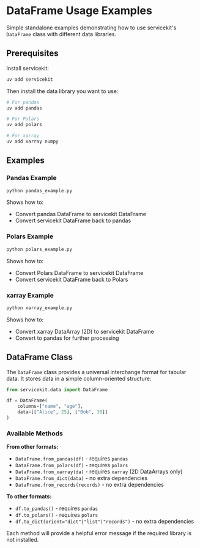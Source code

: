 # DataFrame Usage Examples

Simple standalone examples demonstrating how to use servicekit's `DataFrame` class with different data libraries.

## Prerequisites

Install servicekit:

```bash
uv add servicekit
```

Then install the data library you want to use:

```bash
# For pandas
uv add pandas

# For Polars
uv add polars

# For xarray
uv add xarray numpy
```

## Examples

### Pandas Example

```bash
python pandas_example.py
```

Shows how to:
- Convert pandas DataFrame to servicekit DataFrame
- Convert servicekit DataFrame back to pandas

### Polars Example

```bash
python polars_example.py
```

Shows how to:
- Convert Polars DataFrame to servicekit DataFrame
- Convert servicekit DataFrame back to Polars

### xarray Example

```bash
python xarray_example.py
```

Shows how to:
- Convert xarray DataArray (2D) to servicekit DataFrame
- Convert to pandas for further processing

## DataFrame Class

The `DataFrame` class provides a universal interchange format for tabular data. It stores data in a simple column-oriented structure:

```python
from servicekit.data import DataFrame

df = DataFrame(
    columns=["name", "age"],
    data=[["Alice", 25], ["Bob", 30]]
)
```

### Available Methods

**From other formats:**
- `DataFrame.from_pandas(df)` - requires `pandas`
- `DataFrame.from_polars(df)` - requires `polars`
- `DataFrame.from_xarray(da)` - requires `xarray` (2D DataArrays only)
- `DataFrame.from_dict(data)` - no extra dependencies
- `DataFrame.from_records(records)` - no extra dependencies

**To other formats:**
- `df.to_pandas()` - requires `pandas`
- `df.to_polars()` - requires `polars`
- `df.to_dict(orient="dict"|"list"|"records")` - no extra dependencies

Each method will provide a helpful error message if the required library is not installed.
